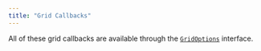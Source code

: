 ```yaml
---
title: "Grid Callbacks"
---
```


All of these grid callbacks are available through the [`GridOptions`](/grid-interface/#grid-options) interface.

<api-documentation source='callbacks.json'  ></api-documentation>
